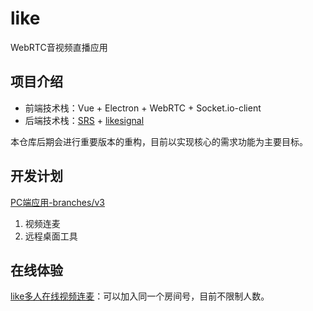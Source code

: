 # like
WebRTC音视频直播应用

## 项目介绍
- 前端技术栈：Vue + Electron + WebRTC + Socket.io-client
- 后端技术栈：[SRS](https://github.com/ossrs/srs) + [likesignal](https://github.com/themages/likesignal)

本仓库后期会进行重要版本的重构，目前以实现核心的需求功能为主要目标。

## 开发计划
[PC端应用-branches/v3](https://github.com/themages/like/tree/v3)
1. 视频连麦
2. 远程桌面工具

## 在线体验
[like多人在线视频连麦](https://tv.canicode.cn)：可以加入同一个房间号，目前不限制人数。
